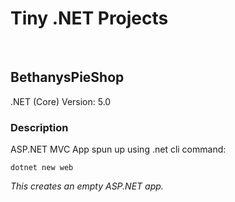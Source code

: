# Tiny .NET Projects

<br />

## BethanysPieShop

.NET (Core) Version: 5.0

### Description

ASP.NET MVC App spun up using .net cli command:

```
dotnet new web
```

<i>This creates an empty ASP.NET app.</i>
